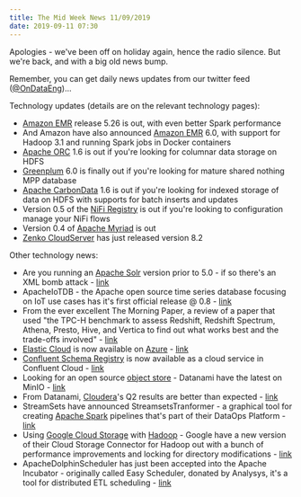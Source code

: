 ```yaml
---
title: The Mid Week News 11/09/2019
date: 2019-09-11 07:30
---
```

Apologies - we've been off on holiday again, hence the radio silence.  But we're back, and with a big old news bump.

Remember, you can get daily news updates from our twitter feed ([@OnDataEng](https://twitter.com/OnDataEng))...
<!--more-->

Technology updates (details are on the relevant technology pages):

* [Amazon EMR](/technologies/amazon-emr/) release 5.26 is out, with even better Spark performance
* And Amazon have also announced [Amazon EMR](/technologies/amazon-emr/) 6.0, with support for Hadoop 3.1 and running Spark jobs in Docker containers
* [Apache ORC](/technologies/apache-orc/) 1.6 is out if you're looking for columnar data storage on HDFS
* [Greenplum](/technologies/greenplum/) 6.0 is finally out if you're looking for mature  shared nothing MPP database
* [Apache CarbonData](/technologies/apache-carbondata/) 1.6 is out if you're looking for indexed storage of data on HDFS with supports for batch inserts and updates
* Version 0.5 of the [NiFi Registry](/technologies/apache-nifi/registry/) is out if you're looking to configuration manage your NiFi flows
* Version 0.4 of [Apache Myriad](/technologies/apache-myriad/) is out
* [Zenko CloudServer](/technologies/zenko/cloudserver/) has just released version 8.2

Other technology news:

* Are you running an [Apache Solr](/technologies/apache-solr/) version prior to 5.0 - if so there's an XML bomb attack - [link](https://cve.mitre.org/cgi-bin/cvename.cgi?name=CVE-2018-12401)
* ApacheIoTDB - the Apache open source time series database focusing on IoT use cases has it's first official release @ 0.8 - [link](https://iotdb.apache.org/)
* From the ever excellent The Morning Paper, a review of a paper that used "the TPC-H benchmark to assess Redshift, Redshift Spectrum, Athena, Presto, Hive, and Vertica to find out what works best and the trade-offs involved" - [link](https://blog.acolyer.org/2019/08/30/choosing-a-cloud-dbms/)
* [Elastic Cloud](/technologies/elastic-cloud/) is now available on [Azure](/tech-vendors/microsoft-azure) - [link](https://www.elastic.co/blog/elasticsearch-service-on-elastic-cloud-now-available-on-microsoft-azure)
* [Confluent Schema Registry](/technologies/confluent-open-source) is now available as a cloud service in Confluent Cloud - [link](https://www.confluent.io/blog/confluent-cloud-schema-registry-generally-available)
* Looking for an open source [object store](/tech-categories/object-stores/) - Datanami have the latest on MinIO - [link](https://www.datanami.com/2019/08/26/minio-enjoying-role-in-emerging-cloud-architecture/)
* From Datanami, [Cloudera](/tech-vendors/cloudera/)'s Q2 results are better than expected - [link](https://www.datanami.com/2019/09/06/cloudera-rebounds-in-q2-beats-expectations/)
* StreamSets have announced StreamsetsTranformer - a graphical tool for creating [Apache Spark](/technologies/apache-spark/) pipelines that's part of their DataOps Platform - [link](https://streamsets.com/blog/streamsets-transformer-is-here/)
* Using [Google Cloud Storage](/technologies/google-cloud-storage/) with [Hadoop](/technologies/apache-hadoop) - Google have a new version of their Cloud Storage Connector for Hadoop out with a bunch of performance improvements and locking for directory modifications - [link](https://cloud.google.com/blog/products/data-analytics/new-release-of-cloud-storage-connector-for-hadoop-improving-performance-throughput-and-more)
* ApacheDolphinScheduler has just been accepted into the Apache Incubator - originally called Easy Scheduler, donated by Analysys, it's a tool for distributed ETL scheduling - [link](https://cwiki.apache.org/confluence/display/INCUBATOR/DolphinSchedulerProposal)
